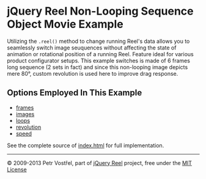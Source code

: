 jQuery Reel Non-Looping Sequence Object Movie Example
=====================================================

Utilizing the `.reel()` method to change running Reel's data allows you to
seamlessly switch image seuquences without affecting the state of animation
or rotational position of a running Reel. Feature ideal for various product
configurator setups. This example switches is made of 6 frames long sequence
(2 sets in fact) and since this non-looping image depicts mere 80°, custom
revolution is used here to improve drag response.


Options Employed In This Example
--------------------------------

- [frames](http://jquery.vostrel.net/reel#frames)
- [images](http://jquery.vostrel.net/reel#image)
- [loops](http://jquery.vostrel.net/reel#loops)
- [revolution](http://jquery.vostrel.net/reel#revolution)
- [speed](http://jquery.vostrel.net/reel#speed)

See the complete source of [index.html](index.html) for full
implementation.


---
&copy; 2009-2013 Petr Vostřel, part of [jQuery Reel][reel] project, free under the [MIT License][license]



[reel]:http://jquery.vostrel.net/reel
[license]:https://raw.github.com/pisi/Reel/master/LICENSE.txt
